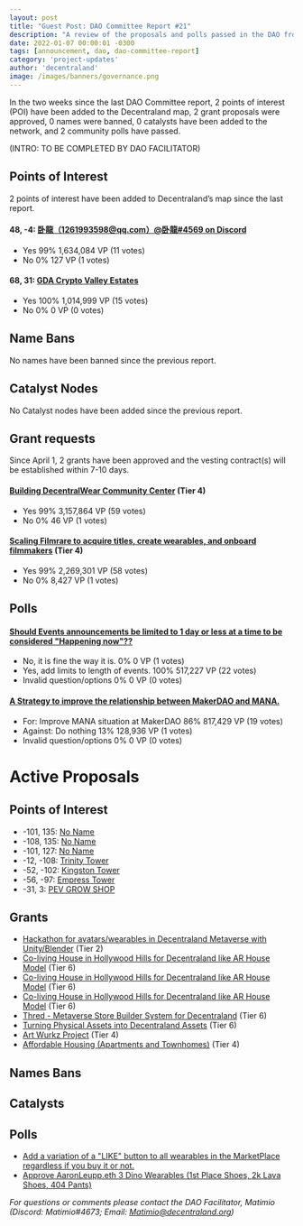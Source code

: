 ```yaml
---
layout: post
title: "Guest Post: DAO Committee Report #21"
description: "A review of the proposals and polls passed in the DAO from April 1 through April 15".
date: 2022-01-07 00:00:01 -0300
tags: [announcement, dao, dao-committee-report]
category: 'project-updates'
author: 'decentraland'
image: /images/banners/governance.png
---
```


In the two weeks since the last DAO Committee report, 2 points of interest (POI) have been added to the Decentraland map, 2 grant proposals were approved, 0 names were banned, 0 catalysts have been added to the network, and 2 community polls have passed.

(INTRO: TO BE COMPLETED BY DAO FACILITATOR)


## Points of Interest
2 points of interest have been added to Decentraland’s map since the last report.


#### 48, -4: [卧龍（1261993598@qq.com）@卧龍#4569 on Discord](https://governance.decentraland.org/proposal/?id=a6794810-b093-11ec-a117-8f4290d5b13d)

* Yes 99% 1,634,084 VP (11 votes)
* No 0% 127 VP (1 votes)


#### 68, 31: [GDA Crypto Valley Estates](https://governance.decentraland.org/proposal/?id=29e6a780-ac3c-11ec-87a7-6d2a41508231)

* Yes 100% 1,014,999 VP (15 votes)
* No 0% 0 VP (0 votes)


## Name Bans

No names have been banned since the previous report.

## Catalyst Nodes
No Catalyst nodes have been added since the previous report.


## Grant requests
Since April 1, 2 grants have been approved and the vesting contract(s) will be established within 7-10 days.


#### [Building DecentralWear Community Center](https://governance.decentraland.org/proposal/?id=bfa89b30-aa01-11ec-87a7-6d2a41508231) (Tier 4)

* Yes 99% 3,157,864 VP (59 votes)
* No 0% 46 VP (1 votes)


#### [Scaling Filmrare to acquire titles, create wearables, and onboard filmmakers](https://governance.decentraland.org/proposal/?id=e83b6560-a866-11ec-87a7-6d2a41508231) (Tier 4)

* Yes 99% 2,269,301 VP (58 votes)
* No 0% 8,427 VP (1 votes)


## Polls

#### [Should Events announcements be limited to 1 day or less at a time to be considered &#34;Happening now&#34;??](https://governance.decentraland.org/proposal/?id=4f79c580-aeef-11ec-87a7-6d2a41508231)

* No, it is fine the way it is. 0% 0 VP (1 votes)
* Yes, add limits to length of events. 100% 517,227 VP (22 votes)
* Invalid question/options 0% 0 VP (0 votes)


#### [A Strategy to improve the relationship between MakerDAO and MANA.](https://governance.decentraland.org/proposal/?id=0b3a1f60-aea8-11ec-87a7-6d2a41508231)

* For: Improve MANA situation at MakerDAO 86% 817,429 VP (19 votes)
* Against: Do nothing 13% 128,936 VP (1 votes)
* Invalid question/options 0% 0 VP (0 votes)



# Active Proposals

## Points of Interest

* -101, 135: [No Name](https://governance.decentraland.org/proposal/?id=d2e5d540-b533-11ec-980f-b711610def4a)
* -108, 135: [No Name](https://governance.decentraland.org/proposal/?id=d516bf00-b533-11ec-980f-b711610def4a)
* -101, 127: [No Name](https://governance.decentraland.org/proposal/?id=98b68220-b533-11ec-980f-b711610def4a)
* -12, -108: [Trinity Tower ](https://governance.decentraland.org/proposal/?id=76d72cb0-b496-11ec-980f-b711610def4a)
* -52, -102: [Kingston Tower](https://governance.decentraland.org/proposal/?id=43d2fbb0-b495-11ec-980f-b711610def4a)
* -56, -97: [Empress Tower](https://governance.decentraland.org/proposal/?id=220986b0-b491-11ec-980f-b711610def4a)
* -31, 3: [PEV GROW SHOP](https://governance.decentraland.org/proposal/?id=74ce3020-b28f-11ec-980f-b711610def4a)

## Grants

* [Hackathon for avatars/wearables in Decentraland Metaverse with Unity/Blender](https://governance.decentraland.org/proposal/?id=c8227a80-b5df-11ec-bdef-bfbc9f87a33b) (Tier 2)
* [Co-living House in Hollywood Hills for Decentraland like AR House Model](https://governance.decentraland.org/proposal/?id=1a27e450-b5db-11ec-bdef-bfbc9f87a33b) (Tier 6)
* [Co-living House in Hollywood Hills for Decentraland like AR House Model](https://governance.decentraland.org/proposal/?id=e919e890-b5da-11ec-bdef-bfbc9f87a33b) (Tier 6)
* [Co-living House in Hollywood Hills for Decentraland like AR House Model](https://governance.decentraland.org/proposal/?id=22974640-b5da-11ec-bdef-bfbc9f87a33b) (Tier 6)
* [Thred - Metaverse Store Builder System for Decentraland](https://governance.decentraland.org/proposal/?id=c515c520-af9c-11ec-87a7-6d2a41508231) (Tier 6)
* [Turning Physical Assets into Decentraland Assets](https://governance.decentraland.org/proposal/?id=2bd06780-af9c-11ec-87a7-6d2a41508231) (Tier 6)
* [Art Wurkz Project](https://governance.decentraland.org/proposal/?id=ec2901d0-af8e-11ec-87a7-6d2a41508231) (Tier 4)
* [Affordable Housing (Apartments and Townhomes)](https://governance.decentraland.org/proposal/?id=2d2a9f40-adfa-11ec-87a7-6d2a41508231) (Tier 4)

## Names Bans


## Catalysts


## Polls

* [Add a variation of a &#34;LIKE&#34; button to all wearables in the MarketPlace regardless if you buy it or not.](https://governance.decentraland.org/proposal/?id=4d23b470-b3b9-11ec-980f-b711610def4a)
* [Approve AaronLeupp.eth 3 Dino Wearables (1st Place Shoes, 2k Lava Shoes, 404 Pants)](https://governance.decentraland.org/proposal/?id=ed2249f0-b283-11ec-980f-b711610def4a)


*For questions or comments please contact the DAO Facilitator, Matimio (Discord: Matimio#4673; Email: [Matimio@decentraland.org](mailto:Matimio@decentraland.org))*